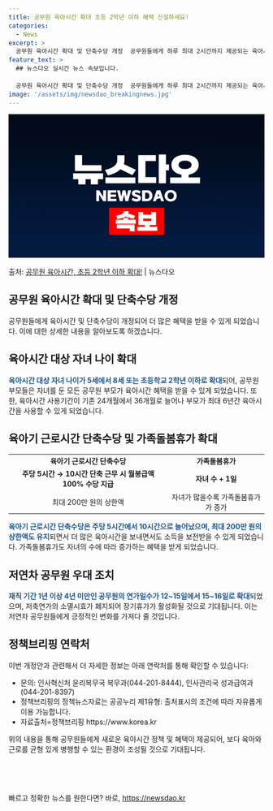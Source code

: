 ```yaml
---
title: 공무원 육아시간 확대 초등 2학년 이하 혜택 신설하세요!
categories:
  - News
excerpt: >
  공무원 육아시간 확대 및 단축수당 개정  공무원들에게 하루 최대 2시간까지 제공되는 육아시간의 자녀 나이가 …
feature_text: >
  ## 뉴스다오 실시간 뉴스 속보입니다.

  공무원 육아시간 확대 및 단축수당 개정  공무원들에게 하루 최대 2시간까지 제공되는 육아시간의 자녀 나이가 …
image: '/assets/img/newsdao_breakingnews.jpg'
---
```


![뉴스다오 속보](/assets/img/newsdao_breakingnews.jpg)

<p>출처: <a href="https://newsdao.kr/4419" rel="dofollow">공무원 육아시간, 초등 2학년 이하 확대!</a> | 뉴스다오</p>

<h2>공무원 육아시간 확대 및 단축수당 개정</h2>

<p data-ke-size="size16">공무원들에게 육아시간 및 단축수당이 개정되어 더 많은 혜택을 받을 수 있게 되었습니다. 이에 대한 상세한 내용을 알아보도록 하겠습니다.</p>

<h2 data-ke-size="size26">육아시간 대상 자녀 나이 확대</h2>

<p><b><span style="color: #1a5490;">육아시간 대상 자녀 나이가 5세에서 8세 또는 초등학교 2학년 이하로 확대</span></b>되어, 공무원 부모들은 자녀를 둔 모든 공무원 부모가 육아시간 혜택을 받을 수 있게 되었습니다. 또한, 육아시간 사용기간이 기존 24개월에서 36개월로 늘어나 부모가 최대 6년간 육아시간을 사용할 수 있게 되었습니다.</p>

<h2 data-ke-size="size26">육아기 근로시간 단축수당 및 가족돌봄휴가 확대</h2>

<table>
	<tr>
		<td style="text-align: center; height: 17px;"><b>육아기 근로시간 단축수당</b></td>
		<td style="text-align: center; height: 17px;"><b>가족돌봄휴가</b></td>
	</tr>
	<tr>
		<td style="text-align: center; height: 17px;"><b>주당 5시간 → 10시간 단축 근무 시 월봉급액 100% 수당 지급</b></td>
		<td style="text-align: center; height: 17px;"><b>자녀 수 + 1일</b></td>
	</tr>
	<tr>
		<td style="text-align: center; height: 17px;">최대 200만 원의 상한액</td>
		<td style="text-align: center; height: 17px;">자녀가 많을수록 가족돌봄휴가가 증가</td>
	</tr>
</table>

<p><b><span style="color: #1a5490;">육아기 근로시간 단축수당은 주당 5시간에서 10시간으로 늘어났으며, 최대 200만 원의 상한액도 유지</span></b>되면서 더 많은 육아시간을 보내면서도 소득을 보전받을 수 있게 되었습니다. 가족돌봄휴가도 자녀의 수에 따라 증가하는 혜택을 받게 되었습니다.</p>

<h2 data-ke-size="size26">저연차 공무원 우대 조치</h2>

<p><b><span style="color: #1a5490;">재직 기간 1년 이상 4년 미만인 공무원의 연가일수가 12~15일에서 15~16일로 확대</span></b>되었으며, 저축연가의 소멸시효가 폐지되어 장기휴가가 활성화될 것으로 기대됩니다. 이는 저연차 공무원들에게 긍정적인 변화를 가져다 줄 것입니다.</p>

<h2 data-ke-size="size26">정책브리핑 연락처</h2>

<p>이번 개정안과 관련해서 더 자세한 정보는 아래 연락처를 통해 확인할 수 있습니다:</p>
<ul>
	<li>문의: 인사혁신처 윤리복무국 복무과(044-201-8444), 인사관리국 성과급여과(044-201-8397)</li>
	<li>정책브리핑의 정책뉴스자료는 공공누리 제1유형: 출처표시의 조건에 따라 자유롭게 이용 가능합니다.</li>
	<li>자료출처=정책브리핑 https://www.korea.kr</li>
</ul>

<p data-ke-size="size16">위의 내용을 통해 공무원들에게 새로운 육아시간 정책 및 혜택이 제공되어, 보다 육아와 근로를 균형 있게 병행할 수 있는 환경이 조성될 것으로 기대됩니다.</p>

<p data-ke-size="size16">&nbsp;</p>
<p data-ke-size="size16">&nbsp;</p> 

빠르고 정확한 뉴스를 원한다면? 바로, <a href="https://newsdao.kr" rel="dofollow">https://newsdao.kr</a>


    
